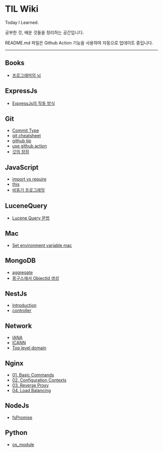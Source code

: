 # TIL Wiki

Today I Learned.

공부한 것, 배운 것들을 정리하는 공간입니다.

README.md 파일은 Github Action 기능을 사용하여 자동으로 업데이트 중입니다.

---

## Books

- [프로그래머의 뇌](/Books/프로그래머의-뇌.md)

## ExpressJs

- [ExpressJs의 작동 방식](/ExpressJs/ExpressJs의-작동-방식.md)

## Git

- [Commit Type](/Git/Commit-Type.md)
- [git cheatsheet](/Git/git-cheatsheet.md)
- [github tip](/Git/github-tip.md)
- [use github action](/Git/use-github-action.md)
- [깃의 장점](/Git/깃의-장점.md)

## JavaScript

- [import vs require](/JavaScript/import-vs-require.md)
- [this](/JavaScript/this.md)
- [비동기 프로그래밍](/JavaScript/비동기-프로그래밍.md)

## LuceneQuery

- [Lucene Query 문법](/LuceneQuery/Lucene-Query-문법.md)

## Mac

- [Set environment variable mac](/Mac/Set-environment-variable-mac.md)

## MongoDB

- [aggregate](/MongoDB/aggregate.md)
- [몽구스에서 ObjectId 생성](/MongoDB/몽구스에서-ObjectId-생성.md)

## NestJs

- [Introduction](/NestJs/Introduction.md)
- [controller](/NestJs/controller.md)

## Network

- [IANA](/Network/IANA.md)
- [ICANN](/Network/ICANN.md)
- [Top level domain](/Network/Top-level-domain.md)

## Nginx

- [01. Basic Commands](/Nginx/01.-Basic-Commands.md)
- [02. Configuration Contexts](/Nginx/02.-Configuration-Contexts.md)
- [03. Reverse Proxy](/Nginx/03.-Reverse-Proxy.md)
- [04. Load Balancing](/Nginx/04.-Load-Balancing.md)

## NodeJs

- [fsPromise](/NodeJs/fsPromise.md)

## Python

- [os_module](/Python/os_module.md)
